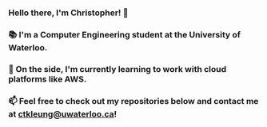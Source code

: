 ### Hello there, I'm Christopher! 🤠
### 📚   I'm a Computer Engineering student at the University of Waterloo.
### 🤚    On the side, I'm currently learning to work with cloud platforms like AWS.
### 📫   Feel free to check out my repositories below and contact me at ctkleung@uwaterloo.ca!

<!--
Hello there, I'm Christopher! 🤠
📚   I'm a Computer Engineering student at the University of Waterloo.
🤚    On the side, I'm currently learning to work with cloud platforms like AWS.
📫   Feel free to check out my repositories below and contact me at ctkleung@uwaterloo.ca!
-->
